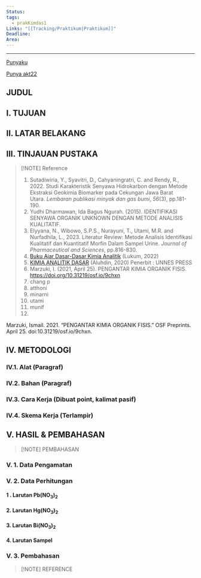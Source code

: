 ```yaml
---
Status: 
tags:
  - prakKimdas1
Links: "[[Tracking/Praktikum|Praktikum]]"
Deadline: 
Area:
---
```

---

[Punyaku](https://drive.google.com/drive/folders/1vi2jFx5av1kXOA-7HZQU3nO4bUKSzNJy)

[Punya akt22](https://drive.google.com/drive/folders/1EMtUyoV86TAGhQdoVaHXEoZVBOFGzg-8)
## JUDUL

## I. TUJUAN

## II. LATAR BELAKANG


## III. TINJAUAN PUSTAKA


> [!NOTE] Reference
> 1. Sutadiwiria, Y., Syavitri, D., Cahyaningratri, C. and Rendy, R., 2022. Studi Karakteristik Senyawa Hidrokarbon dengan Metode Ekstraksi Geokimia Biomarker pada Cekungan Jawa Barat Utara. _Lembaran publikasi minyak dan gas bumi_, _56_(3), pp.181-190.
> 2. Yudhi Dharmawan, Ida Bagus Ngurah. (2015). IDENTIFIKASI SENYAWA ORGANIK UNKNOWN DENGAN METODE ANALISIS KUALITATIF. 
> 3. Elyyana, N., Wibowo, S.P.S., Nurayuni, T., Utami, M.R. and Nurfadhila, L., 2023. Literatur Review: Metode Analisis Identifikasi Kualitatif dan Kuantitatif Morfin Dalam Sampel Urine. _Journal of Pharmaceutical and Sciences_, pp.816-830.
> 4. [Buku Ajar Dasar-Dasar Kimia Analitik](https://repository.ung.ac.id/get/karyailmiah/9451/Buku-Ajar-Dasar-Dasar-Kimia-Analitik.pdf) (Lukum, 2022)
>5. [KIMIA ANALITIK DASAR](http://lib.unnes.ac.id/57072/1/Buku%20Ajar%20KIMIA%20ANALITIK%20DASAR_M.%20Alauhdin.pdf) (Aluhdin, 2020) Penerbit : UNNES PRESS
>6. Marzuki, I. (2021, April 25). PENGANTAR KIMIA ORGANIK FISIS. https://doi.org/10.31219/osf.io/9chxn
>7. chang p
>8. atthoni
>9. minarni
>10. utami
>11. munif
>12. 

Marzuki, Ismail. 2021. “PENGANTAR KIMIA ORGANIK FISIS.” OSF Preprints. April 25. doi:10.31219/osf.io/9chxn.
## IV. METODOLOGI

### IV.1. Alat (Paragraf)

### IV.2. Bahan (Paragraf)

### IV.3. Cara Kerja (Dibuat point, kalimat pasif)

### IV.4. Skema Kerja (Terlampir)

## V. HASIL & PEMBAHASAN

> [!NOTE] PEMBAHASAN

### V. 1. Data Pengamatan

### V. 2. Data Perhitungan
#### 1 . Larutan  Pb(NO$_3$)$_2$
#### 2. Larutan Hg(NO$_3$)$_2$

#### 3. Larutan Bi(NO$_3$)$_2$

#### 4. Larutan Sampel

### V. 3. Pembahasan


> [!NOTE] REFERENCE
 